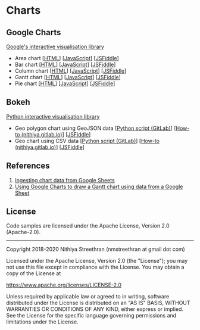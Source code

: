 # Charts

## Google Charts

[Google's interactive visualisation library](https://developers.google.com/chart)

- Area chart [[HTML](charts/google/areachart.html)] [[JavaScript](charts/google/areachart.js)] [[JSFiddle](https://jsfiddle.net/nithiya/yt7ab0Lo/)]
- Bar chart [[HTML](charts/google/barchart.html)] [[JavaScript](charts/google/barchart.js)] [[JSFiddle](https://jsfiddle.net/nithiya/qxcpz345/)]
- Column chart [[HTML](charts/google/columnchart.html)] [[JavaScript](charts/google/columnchart.js)] [[JSFiddle](https://jsfiddle.net/nithiya/df0bmjt1/)]
- Gantt chart [[HTML](charts/google/ganttchart.html)] [[JavaScript](charts/google/ganttchart.js)] [[JSFiddle](https://jsfiddle.net/nithiya/s2kye3md/)]
- Pie chart [[HTML](charts/google/piechart.html)] [[JavaScript](charts/google/piechart.js)] [[JSFiddle](https://jsfiddle.net/nithiya/nm5pgksj/)]

## Bokeh

[Python interactive visualisation library](https://docs.bokeh.org/en/latest/index.html)

- Geo polygon chart using GeoJSON data [[Python script (GitLab)](https://gitlab.com/nithiya/ml-elec-model/-/blob/master/scripts/zones_plot.py)] [[How-to (nithiya.gitlab.io)](https://nithiya.gitlab.io/visualisations/plotting-polygons-bokeh/)] [[JSFiddle](https://jsfiddle.net/nithiya/cg5s8n37/)]
- Geo chart using CSV data [[Python script (GitLab)](https://gitlab.com/nithiya/ml-elec-model/-/blob/master/scripts/met_stations_plot.py)] [[How-to (nithiya.gitlab.io)](https://nithiya.gitlab.io/visualisations/mapping-geo-data-bokeh/)] [[JSFiddle](https://jsfiddle.net/nithiya/8rqct9hd/)]

## References

1. [Ingesting chart data from Google Sheets](https://developers.google.com/chart/interactive/docs/spreadsheets)
2. [Using Google Charts to draw a Gantt chart using data from a Google Sheet](https://stackoverflow.com/questions/42332424/how-can-i-use-google-charts-to-draw-a-gantt-chart-using-data-from-a-google-sheet)

## License

Code samples are licensed under the Apache License, Version 2.0 (Apache-2.0).

---

Copyright 2018-2020 Nithiya Streethran (nmstreethran at gmail dot com)

Licensed under the Apache License, Version 2.0 (the "License");
you may not use this file except in compliance with the License.
You may obtain a copy of the License at

<https://www.apache.org/licenses/LICENSE-2.0>

Unless required by applicable law or agreed to in writing, software
distributed under the License is distributed on an "AS IS" BASIS,
WITHOUT WARRANTIES OR CONDITIONS OF ANY KIND, either express or implied.
See the License for the specific language governing permissions and
limitations under the License.
